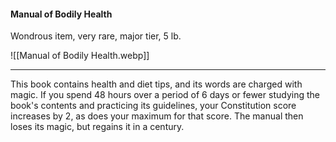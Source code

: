 #### Manual of Bodily Health

Wondrous item, very rare, major tier, 5 lb.

![[Manual of Bodily Health.webp]]

---

This book contains health and diet tips, and its words are charged with magic. If you spend 48 hours over a period of 6 days or fewer studying the book's contents and practicing its guidelines, your Constitution score increases by 2, as does your maximum for that score. The manual then loses its magic, but regains it in a century.